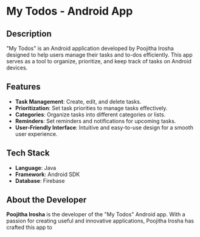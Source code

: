 # My Todos - Android App

## Description
"My Todos" is an Android application developed by Poojitha Irosha designed to help users manage their tasks and to-dos efficiently. This app serves as a tool to organize, prioritize, and keep track of tasks on Android devices.

## Features
- **Task Management**: Create, edit, and delete tasks.
- **Prioritization**: Set task priorities to manage tasks effectively.
- **Categories**: Organize tasks into different categories or lists.
- **Reminders**: Set reminders and notifications for upcoming tasks.
- **User-Friendly Interface**: Intuitive and easy-to-use design for a smooth user experience.

## Tech Stack
- **Language**: Java
- **Framework**: Android SDK
- **Database**: Firebase

## About the Developer
**Poojitha Irosha** is the developer of the "My Todos" Android app. With a passion for creating useful and innovative applications, Poojitha Irosha has crafted this app to
